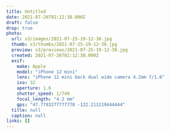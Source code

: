```yaml
---
title: Untitled
date: 2021-07-26T02:12:38.000Z
draft: false
drop: true
photo:
  url: s3/images/2021-07-25-19-12-38.jpg
  thumb: s3/thumbs/2021-07-25-19-12-38.jpg
  preview: s3/previews/2021-07-25-19-12-38.jpg
  created: 2021-07-26T02:12:38.000Z
  exif:
    make: Apple
    model: "iPhone 12 mini"
    lens: "iPhone 12 mini back dual wide camera 4.2mm f/1.6"
    iso: 32
    aperture: 1.6
    shutter_speed: 1/749
    focal_length: "4.2 mm"
    gps: "47.7783277777778 -122.211219444444"
  title: null
  caption: null
links: []
---
```

